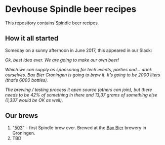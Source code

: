 # Devhouse Spindle beer recipes

This repository contains Spindle beer recipes.

## How it all started

Someday on a sunny afternoon in June 2017, this appeared in our Slack:

*Ok, best idea ever. We are going to make our own beer!*

*Which we can supply as sponsoring for tech events, parties and... drink ourselves.*
*Bax Bier Groningen is going to brew it. It’s going to be 2000 liters (that’s 6000 bottles).*

*The brewing / tasting process it open source (others can join), but there needs to be 42% of something in there and 13,37 grams of something else (1,337 would be OK as well).*

## Our brews

1. "[503](503.md)" - first Spindle brew ever. Brewed at the [Bax Bier](http://baxbier.com/) brewery in Groningen.  
2. TBD
